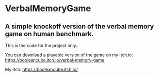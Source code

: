 # VerbalMemoryGame
## A simple knockoff version of the verbal memory game on human benchmark.

This is the code for the project only..

You can download a playable version of the game on my Itch.io:
https://booleancube.itch.io/verbal-memory-game


My Itch:
https://booleancube.itch.io/
